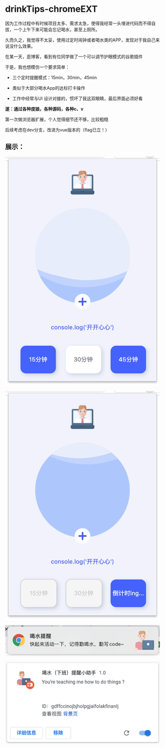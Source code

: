 # drinkTips-chromeEXT
因为工作过程中有时候项目太多、需求太急，使得我经常一头埋进代码而不得自拔，一个上午下来可能会忘记喝水，甚至上厕所。

久而久之，我觉得不太妥，使用过定时闹钟或者喝水类的APP，发现对于我自己来说没什么效果。

在某一天，逛博客，看到有位同学做了一个可以调节护眼模式的谷歌插件



于是，我也想模仿一个要求简单：

- 三个定时提醒模式：15min，30min，45min

- 类似于大部分喝水App的达标打卡操作

- 工作中经常与UI 设计对接的，惯坏了我这双眼睛，最后界面必须好看

  

**遂：通过各种度娘，各种源码，各种c、v**

第一次做浏览器扩展，个人觉得细节还不够，比较粗糙

后续考虑在dev分支，改进为vue版本的（flag已立！）



## 展示：

![](https://github.com/AlieZ-Deng/img-folder/blob/master/chromeExt/a.jpg)

![](https://github.com/AlieZ-Deng/img-folder/blob/master/chromeExt/b.jpg)

![](https://github.com/AlieZ-Deng/img-folder/blob/master/chromeExt/c.jpg)

![](https://github.com/AlieZ-Deng/img-folder/blob/master/chromeExt/d.jpg)





